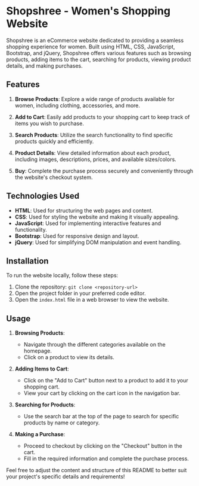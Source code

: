 
# Shopshree - Women's Shopping Website

Shopshree is an eCommerce website dedicated to providing a seamless shopping experience for women. Built using HTML, CSS, JavaScript, Bootstrap, and jQuery, Shopshree offers various features such as browsing products, adding items to the cart, searching for products, viewing product details, and making purchases.

## Features

1. **Browse Products**: Explore a wide range of products available for women, including clothing, accessories, and more.

2. **Add to Cart**: Easily add products to your shopping cart to keep track of items you wish to purchase.

3. **Search Products**: Utilize the search functionality to find specific products quickly and efficiently.

4. **Product Details**: View detailed information about each product, including images, descriptions, prices, and available sizes/colors.

5. **Buy**: Complete the purchase process securely and conveniently through the website's checkout system.

## Technologies Used

- **HTML**: Used for structuring the web pages and content.
- **CSS**: Used for styling the website and making it visually appealing.
- **JavaScript**: Used for implementing interactive features and functionality.
- **Bootstrap**: Used for responsive design and layout.
- **jQuery**: Used for simplifying DOM manipulation and event handling.

## Installation

To run the website locally, follow these steps:

1. Clone the repository: `git clone <repository-url>`
2. Open the project folder in your preferred code editor.
3. Open the `index.html` file in a web browser to view the website.

## Usage

1. **Browsing Products**:
   - Navigate through the different categories available on the homepage.
   - Click on a product to view its details.

2. **Adding Items to Cart**:
   - Click on the "Add to Cart" button next to a product to add it to your shopping cart.
   - View your cart by clicking on the cart icon in the navigation bar.

3. **Searching for Products**:
   - Use the search bar at the top of the page to search for specific products by name or category.

4. **Making a Purchase**:
   - Proceed to checkout by clicking on the "Checkout" button in the cart.
   - Fill in the required information and complete the purchase process.




Feel free to adjust the content and structure of this README to better suit your project's specific details and requirements!
